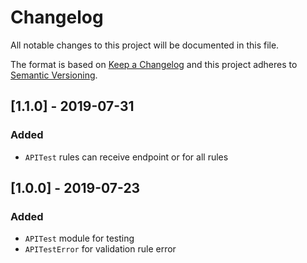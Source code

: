 # Changelog

All notable changes to this project will be documented in this file.

The format is based on [Keep a Changelog](http://keepachangelog.com/en/1.0.0/)
and this project adheres to [Semantic Versioning](http://semver.org/spec/v2.0.0.html).

## [1.1.0] - 2019-07-31
### Added
- `APITest` rules can receive endpoint or for all rules

## [1.0.0] - 2019-07-23
### Added
- `APITest` module for testing
- `APITestError` for validation rule error
